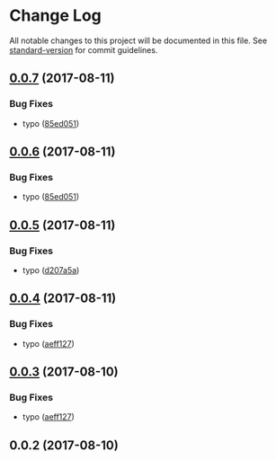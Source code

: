 # Change Log

All notable changes to this project will be documented in this file.
See [standard-version](https://github.com/conventional-changelog/standard-version) for commit guidelines.

<a name="0.0.7"></a>
## [0.0.7](https://github.com/craigbilner/publish-a-penguin/compare/@rockhopper/emperor@0.0.5...@rockhopper/emperor@0.0.7) (2017-08-11)


### Bug Fixes

* typo ([85ed051](https://github.com/craigbilner/publish-a-penguin/commit/85ed051))




<a name="0.0.6"></a>
## [0.0.6](https://github.com/craigbilner/publish-a-penguin/compare/@rockhopper/emperor@0.0.5...@rockhopper/emperor@0.0.6) (2017-08-11)


### Bug Fixes

* typo ([85ed051](https://github.com/craigbilner/publish-a-penguin/commit/85ed051))




<a name="0.0.5"></a>
## [0.0.5](https://github.com/craigbilner/publish-a-penguin/compare/@rockhopper/emperor@0.0.4...@rockhopper/emperor@0.0.5) (2017-08-11)


### Bug Fixes

* typo ([d207a5a](https://github.com/craigbilner/publish-a-penguin/commit/d207a5a))




<a name="0.0.4"></a>
## [0.0.4](https://github.com/craigbilner/publish-a-penguin/compare/@rockhopper/emperor@0.0.2...@rockhopper/emperor@0.0.4) (2017-08-11)


### Bug Fixes

* typo ([aeff127](https://github.com/craigbilner/publish-a-penguin/commit/aeff127))




<a name="0.0.3"></a>
## [0.0.3](https://github.com/craigbilner/publish-a-penguin/compare/@rockhopper/emperor@0.0.2...@rockhopper/emperor@0.0.3) (2017-08-10)


### Bug Fixes

* typo ([aeff127](https://github.com/craigbilner/publish-a-penguin/commit/aeff127))




<a name="0.0.2"></a>
## 0.0.2 (2017-08-10)
